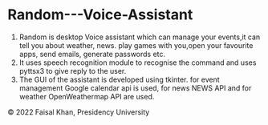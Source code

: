 # Random---Voice-Assistant

1. Random is desktop Voice assistant which can manage your events,it can tell you about weather, news. play games with you,open your favourite apps, send emails, generate passwords etc.
2. It uses speech recognition module to recognise the command and uses pyttsx3 to give reply to the user.
3. The GUI of the assistant is developed using tkinter. for event management Google calendar api is used, for news NEWS API and for weather OpenWeathermap API are used.

© 2022 Faisal Khan, Presidency University

